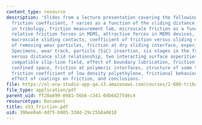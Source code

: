 ```yaml
---
content_type: resource
description: 'Slides from a lecture presentation covering the following topics: Friction,
  friction coefficient, ? varies as a function of the sliding distance, scale issues
  in tribology, friction measurement lab, microscale friction as a function of coating,
  relative friction forces in MEMS, attractive forces in MEMS devices, friction at
  macroscale sliding contacts, coefficient of friction versus sliding distance, effect
  of removing wear particles, friction at dry sliding interface, experimental setup,
  Specimens, wear track, particle (SiC) insertion, six stages in the frictional force
  versus distance slid relationship, two interacting surface asperities, geometrically
  compatible slip-line field, effect of boundary lubrication, friction in geometrically
  confined space, friction at polymeric interfaces, structure of some thermoplastics,
  friction coefficient of low density polyethylene, frictional behavior of composites,
  effect of coatings on friction, and conclusions.'
file: https://ol-ocw-studio-app-qa.s3.amazonaws.com/courses/2-800-tribology-fall-2004/39bee0a6dd75b805338d29c25b8a0810_ch3_friction.pdf
file_type: application/pdf
parent_uid: ff28a899-0981-56b6-c341-0db6d275d6c4
resourcetype: Document
title: ch3_friction.pdf
uid: 39bee0a6-dd75-b805-338d-29c25b8a0810
---
```

